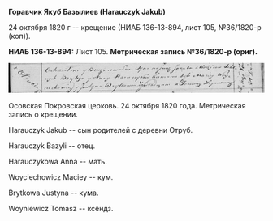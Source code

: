 **Горавчик Якуб Базылиев (Harauczyk Jakub)**

24 октября 1820 г -- крещение (НИАБ 136-13-894, лист 105, №36/1820-р
(коп)).

**НИАБ 136-13-894:** Лист 105. **Метрическая запись №36/1820-р (ориг).**

![](./media/8396e665e9fab2aa044d67e9977ba6abe5b398fb.png)

Осовская Покровская церковь. 24 октября 1820 года. Метрическая запись о
крещении.

Harauczyk Jakub -- сын родителей с деревни Отруб.

Harauczyk Bazyli -- отец.

Harauczykowa Anna -- мать.

Woyciechowicz Maciey -- кум.

Brytkowa Justyna -- кума.

Woyniewicz Tomasz -- ксёндз.
